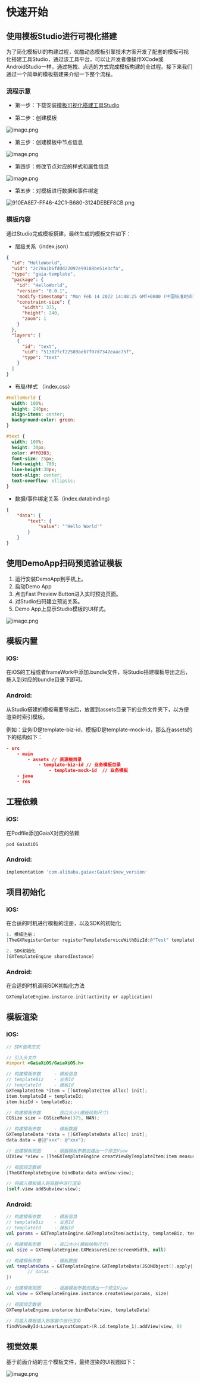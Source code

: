 # 快速开始

## 使用模板Studio进行可视化搭建

为了简化模板UI的构建过程，优酷动态模板引擎技术方案开发了配套的模板可视化搭建工具Studio，通过该工具平台，可以让开发者像操作XCode或AndroidStudio一样，通过拖拽、点选的方式完成模板构建的全过程。接下来我们通过一个简单的模板搭建来介绍一下整个流程。

### 流程示意

-  第一步：下载安装[模板可视化搭建工具Studio](https://dl-oss-wanju.youku.com/gaia-opensource/gaia-studio/mac/Gaia%20Studio-0.1.8.dmg)

- 第二步：创建模板 

![image.png](https://gw.alicdn.com/imgextra/i2/O1CN01K30S6z1ludCMlxpx8_!!6000000004879-2-tps-750-532.png)

-  第三步：创建模板中节点信息 

![image.png](https://gw.alicdn.com/imgextra/i2/O1CN016g3JA31DQgMaqfRHg_!!6000000000211-2-tps-750-532.png)

-  第四步：修改节点对应的样式和属性信息 

![image.png](https://gw.alicdn.com/imgextra/i2/O1CN01VchP1m1SUXwZrwthw_!!6000000002250-2-tps-750-555.png)

-  第五步：对模板进行数据和事件绑定 

![910EA8E7-FF46-42C1-B680-3124DEBEF8CB.png](https://gw.alicdn.com/imgextra/i1/O1CN01eEPKox1Ws8o2iHdny_!!6000000002843-2-tps-1194-650.png)
### 模板内容

通过Studio完成模板搭建，最终生成的模板文件如下：

- 层级关系（index.json）

```json
{
  "id": "HelloWorld",
  "uid": "2c78a1b6fddd22097e99188be51e3cfa",
  "type": "gaia-template",
  "package": {
    "id": "HelloWorld",
    "version": "0.0.1",
    "modify-timestamp": "Mon Feb 14 2022 14:48:25 GMT+0800 (中国标准时间)",
    "constraint-size": {
      "width": 375,
      "height": 240,
      "zoom": 1
    }
  },
  "layers": [
    {
      "id": "text",
      "uid": "51382fcf22589aeb7f07d7342eaac75f",
      "type": "text"
    }
  ]
}
```

- 布局/样式 （index.css）

```css
#HelloWorld {
  width: 100%;
  height: 240px;
  align-items: center;
  background-color: green;
}

#text {
  width: 100%;
  height: 30px;
  color: #ff0303;
  font-size: 25px;
  font-weight: 700;
  line-height:30px;
  text-align: center;
  text-overflow: ellipsis;
}
```

- 数据/事件绑定关系（index.databinding）

```json
{
	"data": {
		"text": {
			"value": "'Hello World'"
		}
	}
}
```

## 使用DemoApp扫码预览验证模板

1. 运行安装DemoApp到手机上。
2. 启动Demo App
3. 点击Fast Preview Button进入实时预览页面。
4. 对Studio扫码建立预览关系。
5. Demo App上显示Studio模板的UI样式。

![image.png](https://gw.alicdn.com/imgextra/i1/O1CN018UbM291OGZOQXHtqW_!!6000000001678-2-tps-750-555.png)

## 模板内置

### iOS:
在iOS的工程或者frameWork中添加.bundle文件，将Studio搭建模板导出之后，拖入到对应的bundle目录下即可。

### Android:
从Studio搭建的模板需要导出后，放置到assets目录下的业务文件夹下，以方便渲染时索引模板。

例如：业务ID是template-biz-id，模板ID是template-mock-id，那么在assets的下的结构如下：
```json
- src
	- main
		- assets // 资源根目录
			- template-biz-id // 业务模板目录
				- template-mock-id  // 业务模板
	- java
	- res
```

## 工程依赖
### iOS:
在Podfile添加GaiaX对应的依赖
```bash
pod GaiaXiOS
```
### Android:
```bash
implementation 'com.alibaba.gaiax:GaiaX:$new_version'
```

## 项目初始化
### iOS:
在合适的时机进行模板的注册，以及SDK的初始化
```objectivec
1. 模板注册：
[TheGXRegisterCenter registerTemplateServiceWithBizId:@"Test" templateBundle:@"GaiaXiOSTests.bundle"];

2. SDK初始化
[GXTemplateEngine sharedInstance]
```
### Android:
在合适的时机调用SDK初始化方法
```kotlin
GXTemplateEngine.instance.init(activity or application)
```

## 模板渲染
### iOS:
```objectivec
// SDK使用方式

// 引入头文件
#import <GaiaXiOS/GaiaXiOS.h>

// 构建模板参数     - 模板信息
// templateBiz    - 业务Id
// templateId     - 模板Id
GXTemplateItem *item = [[GXTemplateItem alloc] init];
item.templateId = templateId;
item.bizId = templateBiz;

// 构建模板参数     - 视口大小(模板绘制尺寸)
CGSize size = CGSizeMake(375, NAN);

// 构建模板参数     - 模板数据
GXTemplateData *data = [[GXTemplateData alloc] init];
data.data = @{@"xxx": @"xxx"};

// 创建模板视图     - 根据模板参数创建出一个原生View
UIView *view = [TheGXTemplateEngine creatViewByTemplateItem:item measureSize:size];

// 视图绑定数据
[TheGXTemplateEngine bindData:data onView:view];

// 将插入模板插入到容器中进行渲染
[self.view addSubview:view];
```
### Android:
```kotlin
// 构建模板参数     - 模板信息
// templateBiz    - 业务Id
// templateId     - 模板Id
val params = GXTemplateEngine.GXTemplateItem(activity, templateBiz, templateId)

// 构建模板参数     - 视口大小(模板绘制尺寸)
val size = GXTemplateEngine.GXMeasureSize(screenWidth, null)

// 构建模板参数     - 模板数据
val templateData = GXTemplateEngine.GXTemplateData(JSONObject().apply{
		// datas
})

// 创建模板视图     - 根据模板参数创建出一个原生View
val view = GXTemplateEngine.instance.createView(params, size)

// 视图绑定数据
GXTemplateEngine.instance.bindData(view, templateData)

// 将插入模板插入到容器中进行渲染
findViewById<LinearLayoutCompat>(R.id.template_1).addView(view, 0)
```

## 视觉效果

基于前面介绍的三个模板文件，最终渲染的UI视图如下：

![image.png](https://gw.alicdn.com/imgextra/i3/O1CN01qRwJsJ1gLkxkPOVkg_!!6000000004126-2-tps-1284-718.png)

